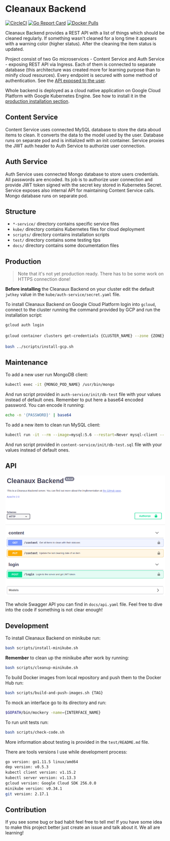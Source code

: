 # Cleanaux Backend

[![CircleCI](https://circleci.com/gh/franpog859/cleanaux-backend.svg?style=shield)](https://circleci.com/gh/franpog859/cleanaux-backend)
[![Go Report Card](https://goreportcard.com/badge/github.com/franpog859/cleanaux-backend)](https://goreportcard.com/report/github.com/franpog859/cleanaux-backend)
[![Docker Pulls](https://img.shields.io/docker/pulls/franpog859/content-service.svg)](https://hub.docker.com/r/franpog859/cleanaux-backend)

Cleanaux Backend provides a REST API with a list of things which should be cleaned regularly. If something wasn't cleaned for a long time it appears with a warning color (higher status). After the cleaning the item status is updated.

Project consist of two Go microservices - Content Service and Auth Service - exposing REST API via Ingress. Each of them is connected to separate database (this architecture was created more for learning purpose than to minify cloud resources). Every endpoint is secured with some method of authentication. See the [API exposed to the user](#api).

Whole backend is deployed as a cloud native application on Google Cloud Platform with Google Kubernetes Engine. See how to install it in the [production installation section](#production).

## Content Service

Content Service uses connected MySQL database to store the data aboud items to clean. It converts the data to the model used by the user. Database runs on separate pod and is initialized with an init container. Service proxies the JWT auth header to Auth Service to authorize user connection.

## Auth Service

Auth Service uses connected Mongo database to store users credentials. All passwords are encoded. Its job is to authorize user connection and provide JWT token signed with the secret key stored in Kubernetes Secret. Service exposes also internal API for maintaining Content Service calls. Mongo database runs on separate pod.

## Structure

- `*-service/` directory contains specific service files
- `kube/` directory contains Kubernetes files for cloud deployment
- `scripts/` directory contains installation scripts
- `test/` directory contains some testing tips
- `docs/` directory contains some documentation files

## Production

> Note that it's not yet production ready. There has to be some work on HTTPS connection done!

**Before installing** the Cleanaux Backend on your cluster edit the default `jwtkey` value in the `kube/auth-service/secret.yaml` file.

To install Cleanaux Backend on Google Cloud Platform login into `gcloud`, connect to the cluster running the command provided by GCP and run the installation script:

```bash
gcloud auth login

gcloud container clusters get-credentials {CLUSTER_NAME} --zone {ZONE} --project {PROJECT}

bash ../scripts/install-gcp.sh
```

## Maintenance

To add a new user run MongoDB client:

```bash
kubectl exec -it {MONGO_POD_NAME} /usr/bin/mongo
```

And run script provided in `auth-service/init/db-test` file with your values instead of default ones. Remember to put here a base64 encoded password. You can encode it running:

```bash
echo -n '{PASSWORD}' | base64
```

To add a new item to clean run MySQL client:

```bash
kubectl run -it --rm --image=mysql:5.6 --restart=Never mysql-client -- mysql -h mysql-database-internal -ppassword
```

And run script provided in `content-service/init/db-test.sql` file with your values instead of default ones.

## API

<p align="center">
<img src="https://raw.githubusercontent.com/franpog859/cleanaux-backend/master/docs/swagger-0-5-12.png">
</p>

The whole Swagger API you can find in `docs/api.yaml` file. Feel free to dive into the code if something is not clear enough!

## Development

To install Cleanaux Backend on minikube run:

```bash
bash scripts/install-minikube.sh
```

**Remember** to clean up the minikube after work by running:

```bash
bash scripts/cleanup-minikube.sh
```

To build Docker images from local repository and push them to the Docker Hub run:

```bash
bash scripts/build-and-push-images.sh {TAG}
```

To mock an interface go to its directory and run:

```bash
$GOPATH/bin/mockery -name={INTERFACE_NAME}
```

To run unit tests run:

```bash
bash scripts/check-code.sh
```

More information about testing is provided in the `test/README.md` file.

There are tools versions I use while development process:

```bash
go version: go1.11.5 linux/amd64
dep version: v0.5.3
kubectl client version: v1.15.2
kubectl server version: v1.13.3
gcloud version: Google Cloud SDK 256.0.0
minikube version: v0.34.1
git version: 2.17.1
```

## Contribution

If you see some bug or bad habit feel free to tell me! If you have some idea to make this project better just create an issue and talk about it. We all are learning!
